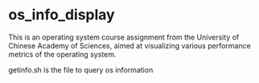 # os_info_display
This is an operating system course assignment from the University of Chinese Academy of Sciences, aimed at visualizing various performance metrics of the operating system. 

getinfo.sh is the file to query os information
